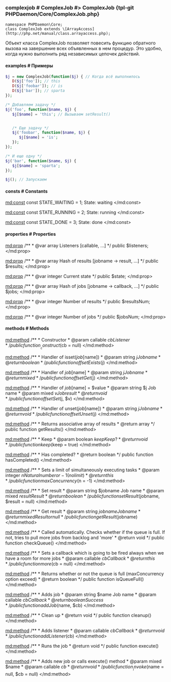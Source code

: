 ### complexjob # ComplexJob #> ComplexJob {tpl-git PHPDaemon/Core/ComplexJob.php}

```php:p
namespace PHPDaemon\Core;
class ComplexJob extends \[ArrayAccess](http://php.net/manual/class.arrayaccess.php);
```

Объект класса ComplexJob позволяет повесить функцию обратного вызова на завершение всех объявленных в нем процедур. Это удобно, когда нужно выполнить ряд независимых цепочек действий.


#### examples # Примеры

```php
$j = new ComplexJob(function($j) { // Когда всё выполнилось
   D($j['foo']); // this
   D($j['foobar']); // is
   D($j['bar']); // sparta
});

/* Добавляем задачу */
$j('foo', function($name, $j) { 
   $j[$name] = 'this'; // Вызываем setResult()


   /* Еще задачу */
   $j('foobar', function($name, $j) { 
      $j[$name] = 'is';
   });
});

/* И еще одну */
$j('bar', function($name, $j) {
   $j[$name] = 'sparta';
});

$j(); // Запускаем
```

<!-- include-namespace path="\PHPDaemon\Core\ComplexJob" commit="" level="" access="" -->
#### consts # Constants

<md:const>
const STATE_WAITING = 1;
State: waiting
</md:const>

<md:const>
const STATE_RUNNING = 2;
State: running
</md:const>

<md:const>
const STATE_DONE = 3;
State: done
</md:const>

#### properties # Properties

<md:prop>
/**
	 * @var array Listeners [callable, ...]
	 */
public $listeners;
</md:prop>

<md:prop>
/**
	 * @var array Hash of results [jobname -> result, ...]
	 */
public $results;
</md:prop>

<md:prop>
/**
	 * @var integer Current state
	 */
public $state;
</md:prop>

<md:prop>
/**
	 * @var array Hash of jobs [jobname -> callback, ...]
	 */
public $jobs;
</md:prop>

<md:prop>
/**
	 * @var integer Number of results
	 */
public $resultsNum;
</md:prop>

<md:prop>
/**
	 * @var integer Number of jobs
	 */
public $jobsNum;
</md:prop>

#### methods # Methods

<md:method>
/**
	 * Constructor
	 * @param callable $cb Listener
	 */
public function __construct($cb = null)
</md:method>

<md:method>
/**
	 * Handler of isset($job[$name])
	 * @param  string $j Job name
	 * @return boolean
	 */
public function offsetExists($j)
</md:method>

<md:method>
/**
	 * Handler of $job[$name]
	 * @param  string $j Job name
	 * @return mixed
	 */
public function offsetGet($j)
</md:method>

<md:method>
/**
	 * Handler of $job[$name] = $value
	 * @param  string $j Job name
	 * @param  mixed  $v Job result
	 * @return void
	 */
public function offsetSet($j, $v)
</md:method>

<md:method>
/**
	 * Handler of unset($job[$name])
	 * @param  string $j Job name
	 * @return void
	 */
public function offsetUnset($j)
</md:method>

<md:method>
/**
	 * Returns associative array of results
	 * @return array
	 */
public function getResults()
</md:method>

<md:method>
/**
	 * Keep
	 * @param  boolean $keep Keep?
	 * @return void
	 */
public function keep($keep = true)
</md:method>

<md:method>
/**
	 * Has completed?
	 * @return boolean
	 */
public function hasCompleted()
</md:method>

<md:method>
/**
	 * Sets a limit of simultaneously executing tasks
	 * @param  integer $n Natural number or -1 (no limit)
	 * @return this
	 */
public function maxConcurrency($n = -1)
</md:method>

<md:method>
/**
	 * Set result
	 * @param  string $jobname Job name
	 * @param  mixed  $result  Result
	 * @return boolean
	 */
public function setResult($jobname, $result = null)
</md:method>

<md:method>
/**
	 * Get result
	 * @param  string $jobname Job name
	 * @return mixed Result or null
	 */
public function getResult($jobname)
</md:method>

<md:method>
/**
	 * Called automatically. Checks whether if the queue is full. If not, tries to pull more jobs from backlog and 'more'
	 * @return void
	 */
public function checkQueue()
</md:method>

<md:method>
/**
	 * Sets a callback which is going to be fired always when we have a room for more jobs
	 * @param  callable $cb Callback
	 * @return this
	 */
public function more($cb = null)
</md:method>

<md:method>
/**
	 * Returns whether or not the queue is full (maxConcurrency option exceed)
	 * @return boolean
	 */
public function isQueueFull()
</md:method>

<md:method>
/**
	 * Adds job
	 * @param  string   $name Job name
	 * @param  callable $cb   Callback
	 * @return boolean Success
	 */
public function addJob($name, $cb)
</md:method>

<md:method>
/**
	 * Clean up
	 * @return void
	 */
public function cleanup()
</md:method>

<md:method>
/**
	 * Adds listener
	 * @param  callable $cb Callback
	 * @return void
	 */
public function addListener($cb)
</md:method>

<md:method>
/**
	 * Runs the job
	 * @return void
	 */
public function execute()
</md:method>

<md:method>
/**
	 * Adds new job or calls execute() method
	 * @param  mixed    $name
	 * @param  callable $cb
	 * @return void
	 */
public function __invoke($name = null, $cb = null)
</md:method>


<!--/ include-namespace -->